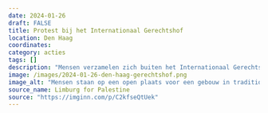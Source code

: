 ```yaml
---
date: 2024-01-26
draft: FALSE
title: Protest bij het Internationaal Gerechtshof
location: Den Haag
coordinates: 
category: acties
tags: []
description: "Mensen verzamelen zich buiten het Internationaal Gerechtshof in Den Haag ter gelegenheid van de rechtszaak van Zuid-Afrika tegen het zogenaamde 'Israël' over een vermoeden van genocide. Zij houden borden en vlaggen op, scanderen leuzen."
image: /images/2024-01-26-den-haag-gerechtshof.png
image_alt: "Mensen staan op een open plaats voor een gebouw in traditionele architectuur. Zij houden borden en vlaggen op. Op de voorgrond staat een persoon met een bord met daarop portretten van verschillende oorlogsmisdadigers, waar met een mechaniek een rij van drie schoenen tegenaan wordt geklapt."
source_name: Limburg for Palestine
source: "https://imginn.com/p/C2kfseQtUek"
---
```

